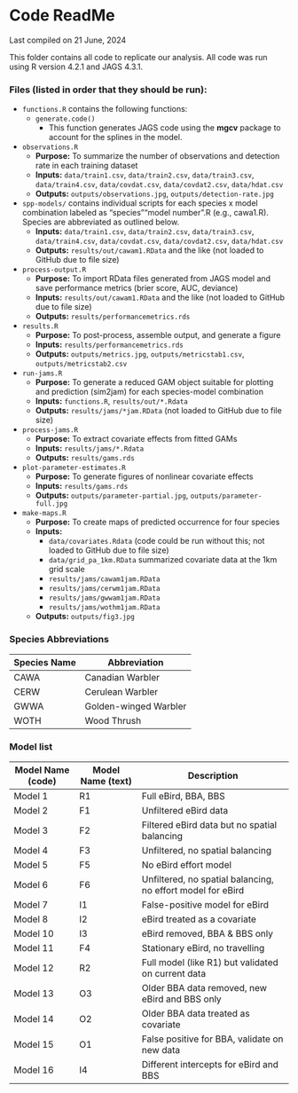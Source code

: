 Code ReadMe
================
Last compiled on 21 June, 2024

<!-- README.md is generated from README.RMD; knit at end -->

This folder contains all code to replicate our analysis. All code was
run using R version 4.2.1 and JAGS 4.3.1.

### Files (listed in order that they should be run):

- `functions.R` contains the following functions:
  - `generate.code()`
    - This function generates JAGS code using the **mgcv** package to
      account for the splines in the model.
- `observations.R`
  - **Purpose:** To summarize the number of observations and detection
    rate in each training dataset
  - **Inputs:** `data/train1.csv`, `data/train2.csv`, `data/train3.csv`,
    `data/train4.csv`, `data/covdat.csv`, `data/covdat2.csv`,
    `data/hdat.csv`
  - **Outputs:** `outputs/observations.jpg`,
    `outputs/detection-rate.jpg`
- `spp-models/` contains individual scripts for each species x model
  combination labeled as “species”“model number”.R (e.g., cawa1.R).
  Species are abbreviated as outlined below.
  - **Inputs:** `data/train1.csv`, `data/train2.csv`, `data/train3.csv`,
    `data/train4.csv`, `data/covdat.csv`, `data/covdat2.csv`,
    `data/hdat.csv`
  - **Outputs:** `results/out/cawam1.RData` and the like (not loaded to
    GitHub due to file size)
- `process-output.R`
  - **Purpose:** To import RData files generated from JAGS model and
    save performance metrics (brier score, AUC, deviance)
  - **Inputs:** `results/out/cawam1.RData` and the like (not loaded to
    GitHub due to file size)
  - **Outputs:** `results/performancemetrics.rds`
- `results.R`
  - **Purpose:** To post-process, assemble output, and generate a figure
  - **Inputs:** `results/performancemetrics.rds`
  - **Outputs:** `outputs/metrics.jpg`, `outputs/metricstab1.csv`,
    `outputs/metricstab2.csv`
- `run-jams.R`
  - **Purpose:** To generate a reduced GAM object suitable for plotting
    and prediction (sim2jam) for each species-model combination
  - **Inputs:** `functions.R`, `results/out/*.Rdata`
  - **Outputs:** `results/jams/*jam.RData` (not loaded to GitHub due to
    file size)
- `process-jams.R`
  - **Purpose:** To extract covariate effects from fitted GAMs
  - **Inputs:** `results/jams/*.Rdata`
  - **Outputs:** `results/gams.rds`
- `plot-parameter-estimates.R`
  - **Purpose:** To generate figures of nonlinear covariate effects
  - **Inputs:** `results/gams.rds`
  - **Outputs:** `outputs/parameter-partial.jpg`,
    `outputs/parameter-full.jpg`
- `make-maps.R`
  - **Purpose:** To create maps of predicted occurrence for four species
  - **Inputs:**
    - `data/covariates.Rdata` (code could be run without this; not
      loaded to GitHub due to file size)
    - `data/grid_pa_1km.RData` summarized covariate data at the 1km grid
      scale
    - `results/jams/cawam1jam.RData`
    - `results/jams/cerwm1jam.RData`
    - `results/jams/gwwam1jam.RData`
    - `results/jams/wothm1jam.RData`
  - **Outputs:** `outputs/fig3.jpg`

### Species Abbreviations

| Species Name | Abbreviation          |
|--------------|-----------------------|
| CAWA         | Canadian Warbler      |
| CERW         | Cerulean Warbler      |
| GWWA         | Golden-winged Warbler |
| WOTH         | Wood Thrush           |

### Model list

| Model Name (code) | Model Name (text) | Description                                                 |
|-------------------|-------------------|-------------------------------------------------------------|
| Model 1           | R1                | Full eBird, BBA, BBS                                        |
| Model 2           | F1                | Unfiltered eBird data                                       |
| Model 3           | F2                | Filtered eBird data but no spatial balancing                |
| Model 4           | F3                | Unfiltered, no spatial balancing                            |
| Model 5           | F5                | No eBird effort model                                       |
| Model 6           | F6                | Unfiltered, no spatial balancing, no effort model for eBird |
| Model 7           | I1                | False-positive model for eBird                              |
| Model 8           | I2                | eBird treated as a covariate                                |
| Model 10          | I3                | eBird removed, BBA & BBS only                               |
| Model 11          | F4                | Stationary eBird, no travelling                             |
| Model 12          | R2                | Full model (like R1) but validated on current data          |
| Model 13          | O3                | Older BBA data removed, new eBird and BBS only              |
| Model 14          | O2                | Older BBA data treated as covariate                         |
| Model 15          | O1                | False positive for BBA, validate on new data                |
| Model 16          | I4                | Different intercepts for eBird and BBS                      |
